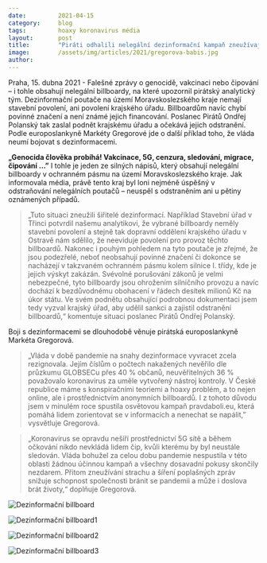 ```yaml
---
date:         2021-04-15
category:     blog
tags:         hoaxy koronavirus média
layout:       post
title:        "Piráti odhalili nelegální dezinformační kampaň zneužívající pandemii. Selhání vlády, říká Gregorová"
image:        /assets/img/articles/2021/gregorova-babis.jpg
author:       
---
```




Praha, 15. dubna 2021 - Falešné zprávy o genocidě, vakcinaci nebo čipování – i tohle obsahují nelegální billboardy, na které upozornil pirátský analytický tým. Dezinformační poutače na území Moravskoslezského kraje nemají stavební povolení, ani povolení krajského úřadu. Billboardům navíc chybí povinné značení a není známé jejich financování. Poslanec Pirátů Ondřej Polanský tak zaslal podnět krajskému úřadu a očekává jejich odstranění. Podle europoslankyně Markéty Gregorové jde o další příklad toho, že vláda neumí bojovat s dezinformacemi.

**„Genocida člověka probíhá! Vakcinace, 5G, cenzura, sledování, migrace, čipování …”** I tohle je jeden ze silných nápisů, který obsahují nelegální billboardy v ochranném pásmu na území Moravskoslezského kraje. Jak informovala média, právě tento kraj byl loni nejméně úspěšný v odstraňování nelegálních poutačů – neuspěl s odstraněním ani u pětiny oznámených případů.

> „Tuto situaci zneužili šiřitelé dezinformací. Například Stavební úřad v Třinci potvrdil našemu analytikovi, že vybrané billboardy neměly stavební povolení a stejně tak dopravní oddělení krajského úřadu v Ostravě nám sdělilo, že neeviduje povolení pro provoz těchto billboardů. Nakonec i pouhým pohledem na tyto poutače je zřejmé, že jsou podezřelé, neboť neobsahují povinné značení či dokonce se nacházejí v takzvaném ochranném pásmu kolem silnice I. třídy, kde je jejich výskyt zakázán. Svévolné porušování zákonů je velmi nebezpečné, tyto billboardy jsou ohrožením silničního provozu a navíc dochází k bezdůvodnému obohacení v řádech desítek milionů Kč na úkor státu. Ve svém podnětu obsahující podrobnou dokumentaci jsem tedy vyzval krajský úřad, aby udělil sankci a zajistil odstranění billboardů,“ komentuje situaci poslanec Pirátů Ondřej Polanský.

Boji s dezinformacemi se dlouhodobě věnuje pirátská europoslankyně Markéta Gregorová.

> „Vláda v době pandemie na snahy dezinformace vyvracet zcela rezignovala. Jejím číslům o počtech nakažených nevěřilo dle průzkumu GLOBSECu přes 40 % občanů, neuvěřitelných 36 % považovalo koronavirus za uměle vytvořený nástroj kontroly. V České republice máme s konspiračními teoriemi a hoaxy problém, a to nejen online, ale i prostřednictvím anonymních billboardů. I z tohoto důvodu jsem v minulém roce spustila osvětovou kampaň pravdaboli.eu, která pomáhá lidem zorientovat se v informacích a nenechat se napálit,” vysvětluje Gregorová.

> „Koronavirus se opravdu nešíří prostřednictví 5G sítě a během očkování nikdo nevkládá lidem čip, kvůli kterému by byl neustále sledován. Vláda bohužel za celou dobu pandemie nespustila v této oblasti žádnou účinnou kampaň a všechny dosavadní pokusy skončily nezdarem. Přitom zneužívání strachu a šíření poplašných zpráv snižuje schopnost společnosti bránit se pandemii a může i doslova brát životy,“ doplňuje Gregorová.


![Dezinformační billboard](http://www.pirati.cz/assets/img/articles/2021/dezinfoboard.png)

![Dezinformační billboard1](http://www.pirati.cz/assets/img/articles/2021/dezinfoboard.png1)

![Dezinformační billboard2](http://www.pirati.cz/assets/img/articles/2021/dezinfoboard.png2)

![Dezinformační billboard3](http://www.pirati.cz/assets/img/articles/2021/dezinfoboard.png3)
